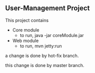 ## User-Management Project

This project contains 
* Core module
    + to run, java -jar coreModule.jar
* Web module
    + to run, mvn jetty:run 

a change is done by hot-fix branch.

this change is done by master branch.